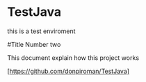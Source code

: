 # TestJava

this is a test enviroment

#Title Number two

This document explain how this project works 

[https://github.com/donpiroman/TestJava]
